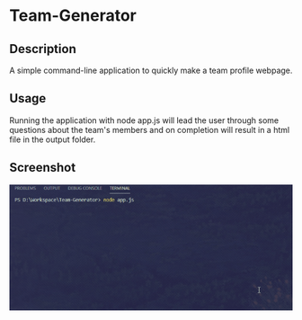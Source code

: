 # Team-Generator

## Description
A simple command-line application to quickly make a team profile webpage.

## Usage
Running the application with node app.js will lead the user through some questions about the team's members and on completion will result in a html file in the output folder.

## Screenshot
![alt text](https://raw.githubusercontent.com/parmark/Team-Generator/master/images/application-animation.GIF "")

